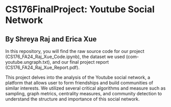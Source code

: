 # CS176FinalProject: Youtube Social Network
## By Shreya Raj and Erica Xue

In this repository, you will find the raw source code for our project (CS176_FA24_Raj_Xue_Code.ipynb), the dataset we used (com-youtube.ungraph.txt), and our final project report (CS176_FA24_Raj_Xue_Report.pdf).

This project delves into the analysis of the Youtube social network, a platform that allows user to form friendships and build communities of similar interests. We utilized several critical algorithms and measure such as sampling, graph metrics, centrality measures, and community detection to understand the structure and importance of this social network.
